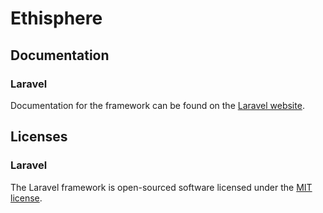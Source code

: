 # Ethisphere

## Documentation

### Laravel

Documentation for the framework can be found on the [Laravel website](http://laravel.com/docs).

## Licenses

### Laravel

The Laravel framework is open-sourced software licensed under the [MIT license](http://opensource.org/licenses/MIT).
